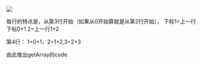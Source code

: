 ![](http://i.imgur.com/Tot6SHy.png)

每行的特点是，从第3行开始（如果从0开始算就是从第2行开始）， 下标1=上一行下标0+1   2=上一行1+2

第4行： 1=0+1，2=1+2,3=2+3

由此推出getArray的code

